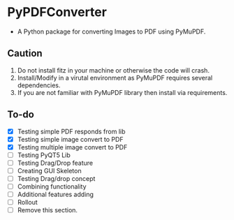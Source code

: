 # PyPDFConverter
- A Python package for converting Images to PDF using PyMuPDF.

## Caution

1. Do not install fitz in your machine or otherwise the code will crash.
2. Install/Modify in a virutal environment as PyMuPDF requires several dependencies.
3. If you are not familiar with PyMuPDF library then install via requirements.

## To-do

- [x] Testing simple PDF responds from lib
- [x] Testing simple image convert to PDF
- [x] Testing multiple image convert to PDF
- [ ] Testing PyQT5 Lib
- [ ] Testing Drag/Drop feature
- [ ] Creating GUI Skeleton
- [ ] Testing Drag/drop concept
- [ ] Combining functionality
- [ ] Additional features adding
- [ ] Rollout
- [ ] Remove this section.